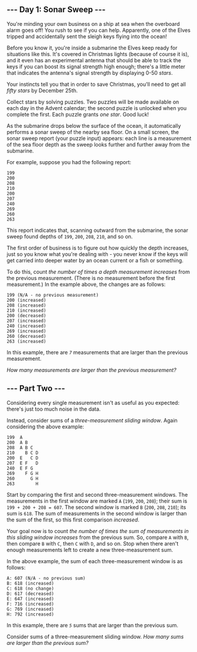 ## --- Day 1: Sonar Sweep ---

You're minding your own business on a ship at sea when the overboard alarm goes off! You rush to see if you can help. Apparently, one of the Elves tripped and accidentally sent the sleigh keys flying into the ocean!

Before you know it, you're inside a submarine the Elves keep ready for situations like this. It's covered in Christmas lights (because of course it is), and it even has an experimental antenna that should be able to track the keys if you can boost its signal strength high enough; there's a little meter that indicates the antenna's signal strength by displaying 0-50  _stars_.

Your instincts tell you that in order to save Christmas, you'll need to get all  _fifty stars_  by December 25th.

Collect stars by solving puzzles. Two puzzles will be made available on each day in the Advent calendar; the second puzzle is unlocked when you complete the first. Each puzzle grants  _one star_. Good luck!

As the submarine drops below the surface of the ocean, it automatically performs a sonar sweep of the nearby sea floor. On a small screen, the sonar sweep report (your puzzle input) appears: each line is a measurement of the sea floor depth as the sweep looks further and further away from the submarine.

For example, suppose you had the following report:

```
199
200
208
210
200
207
240
269
260
263
```

This report indicates that, scanning outward from the submarine, the sonar sweep found depths of  `199`,  `200`,  `208`,  `210`, and so on.

The first order of business is to figure out how quickly the depth increases, just so you know what you're dealing with - you never know if the keys will get  carried into deeper water  by an ocean current or a fish or something.

To do this, count  _the number of times a depth measurement increases_  from the previous measurement. (There is no measurement before the first measurement.) In the example above, the changes are as follows:

```
199 (N/A - no previous measurement)
200 (increased)
208 (increased)
210 (increased)
200 (decreased)
207 (increased)
240 (increased)
269 (increased)
260 (decreased)
263 (increased)
```

In this example, there are  _`7`_  measurements that are larger than the previous measurement.

_How many measurements are larger than the previous measurement?_

## --- Part Two ---

Considering every single measurement isn't as useful as you expected: there's just too much noise in the data.

Instead, consider sums of a  _three-measurement sliding window_. Again considering the above example:

```
199  A      
200  A B    
208  A B C  
210    B C D
200  E   C D
207  E F   D
240  E F G  
269    F G H
260      G H
263        H
```

Start by comparing the first and second three-measurement windows. The measurements in the first window are marked  `A`  (`199`,  `200`,  `208`); their sum is  `199 + 200 + 208 = 607`. The second window is marked  `B`  (`200`,  `208`,  `210`); its sum is  `618`. The sum of measurements in the second window is larger than the sum of the first, so this first comparison  _increased_.

Your goal now is to count  _the number of times the sum of measurements in this sliding window increases_  from the previous sum. So, compare  `A`  with  `B`, then compare  `B`  with  `C`, then  `C`  with  `D`, and so on. Stop when there aren't enough measurements left to create a new three-measurement sum.

In the above example, the sum of each three-measurement window is as follows:

```
A: 607 (N/A - no previous sum)
B: 618 (increased)
C: 618 (no change)
D: 617 (decreased)
E: 647 (increased)
F: 716 (increased)
G: 769 (increased)
H: 792 (increased)
```

In this example, there are  _`5`_  sums that are larger than the previous sum.

Consider sums of a three-measurement sliding window.  _How many sums are larger than the previous sum?_
